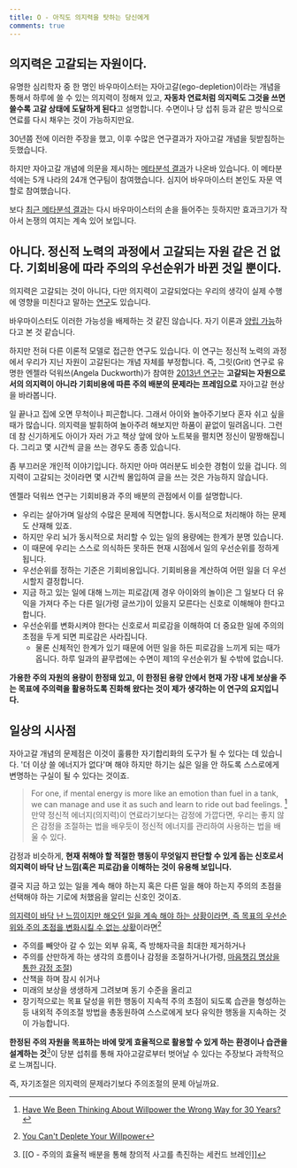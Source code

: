 ```yaml
---
title: O - 아직도 의지력을 탓하는 당신에게
comments: true
---
```


## 의지력은 고갈되는 자원이다.

유명한 심리학자 중 한 명인 바우마이스터는 자아고갈(ego-depletion)이라는 개념을 통해서 하루에 쓸 수 있는 의지력이 정해져 있고, **자동차 연료처럼 의지력도 그것을 쓰면 쓸수록 고갈 상태에 도달하게 된다**고 설명합니다. 수면이나 당 섭취 등과 같은 방식으로 연료를 다시 채우는 것이 가능하지만요.

30년쯤 전에 이러한 주장을 했고, 이후 수많은 연구결과가 자아고갈 개념을 뒷받침하는 듯했습니다.

하지만 자아고갈 개념에 의문을 제시하는 [메타분석 결과](https://pubmed.ncbi.nlm.nih.gov/27474142/)가 나온바 있습니다. 이 메타분석에는 5개 나라의 24개 연구팀이 참여했습니다. 심지어 바우마이스터 본인도 자문 역할로 참여했습니다.

보다 [최근 메타분석 결과](https://journals.sagepub.com/doi/full/10.1177/1948550619887702)는 다시 바우마이스터의 손을 들어주는 듯하지만 효과크기가 작아서 논쟁의 여지는 계속 있어 보입니다.



## 아니다. 정신적 노력의 과정에서 고갈되는 자원 같은 건 없다. 기회비용에 따라 주의의 우선순위가 바뀐 것일 뿐이다.

의지력은 고갈되는 것이 아니다, 다만 의지력이 고갈되었다는 우리의 생각이 실제 수행에 영향을 미친다고 말하는 [연구](https://pubmed.ncbi.nlm.nih.gov/20876879/)도 있습니다.

바우마이스터도 이러한 가능성을 배제하는 것 같진 않습니다. 자기 이론과 [양립 가능](https://www.sciencedirect.com/science/article/abs/pii/S0022103112000509)하다고 본 것 같습니다. 

하지만 전혀 다른 이론적 모델로 접근한 연구도 있습니다. 이 연구는 정신적 노력의 과정에서 우리가 지닌 자원이 고갈된다는 개념 자체를 부정합니다. 즉, 그릿(Grit) 연구로 유명한 엔젤라 덕워쓰(Angela Duckworth)가 참여한 [2013년 연구](https://repository.upenn.edu/cgi/viewcontent.cgi?article=1020&context=psychology_papers)는 **고갈되는 자원으로서의 의지력이 아니라 기회비용에 따른 주의 배분의 문제라는 프레임으로** 자아고갈 현상을 바라봅니다.

일 끝나고 집에 오면 무척이나 피곤합니다. 그래서 아이와 놀아주기보다 혼자 쉬고 싶을 때가 많습니다. 의지력을 발휘하여 놀아주려 해보지만 하품이 끝없이 밀려옵니다. 그런데 참 신기하게도 아이가 자러 가고 책상 앞에 앉아 노트북을 펼치면 정신이 말짱해집니다. 그리고 몇 시간씩 글을 쓰는 경우도 종종 있습니다.

좀 부끄러운 개인적 이야기입니다. 하지만 아마 여러분도 비슷한 경험이 있을 겁니다. 의지력이 고갈되는 것이라면 몇 시간씩 몰입하여 글을 쓰는 것은 가능하지 않습니다.

엔젤라 덕워쓰 연구는 기회비용과 주의 배분의 관점에서 이를 설명합니다.
- 우리는 살아가며 일상의 수많은 문제에 직면합니다. 동시적으로 처리해야 하는 문제도 산재해 있죠.
- 하지만 우리 뇌가 동시적으로 처리할 수 있는 일의 용량에는 한계가 분명 있습니다.
- 이 때문에 우리는 스스로 의식하든 못하든 현재 시점에서 일의 우선순위를 정하게 됩니다.
- 우선순위를 정하는 기준은 기회비용입니다. 기회비용을 계산하여 어떤 일을 더 우선시할지 결정합니다.
- 지금 하고 있는 일에 대해 느끼는 피로감(제 경우 아이와의 놀이)은 그 일보다 더 유익을 가져다 주는 다른 일(가령 글쓰기)이 있을지 모른다는 신호로 이해해야 한다고 합니다. 
- 우선순위를 변화시켜야 한다는 신호로서 피로감을 이해하여 더 중요한 일에 주의의 초점을 두게 되면 피로감은 사라집니다. 
    - 물론 신체적인 한계가 있기 때문에 어떤 일을 하든 피로감을 느끼게 되는 때가 옵니다. 하루 일과의 끝무렵에는 수면이 제1의 우선순위가 될 수밖에 없습니다. 

**가용한 주의 자원의 용량이 한정돼 있고, 이 한정된 용량 안에서 현재 가장 내게 보상을 주는 목표에 주의력을 활용하도록 진화해 왔다는 것이 제가 생각하는 이 연구의 요지입니다.** 



## 일상의 시사점

자아고갈 개념의 문제점은 이것이 훌륭한 자기합리화의 도구가 될 수 있다는 데 있습니다. '더 이상 쓸 에너지가 없다'며 해야 하지만 하기는 싫은 일을 안 하도록 스스로에게 변명하는 구실이 될 수 있다는 것이죠.

>For one, if mental energy is more like an emotion than fuel in a tank, we can manage and use it as such and learn to ride out bad feelings. [^1]<br>만약 정신적 에너지(의지력)이 연료라기보다는 감정에 가깝다면, 우리는 좋지 않은 감정을 조절하는 법을 배우듯이 정신적 에너지를 관리하여 사용하는 법을 배울 수 있다. 

감정과 비슷하게, **현재 취해야 할 적절한 행동이 무엇일지 판단할 수 있게 돕는 신호로서 의지력이 바닥 난 느낌(혹은 피로감)을 이해하는 것이 유용해 보입니다.**

결국 지금 하고 있는 일을 계속 해야 하는지 혹은 다른 일을 해야 하는지 주의의 초점을 선택해야 하는 기로에 처했음을 알리는 신호인 것이죠.

<u>의지력이 바닥 난 느낌이지만 해오던 일을 계속 해야 하는 상황이라면, 즉 목표의 우선순위와 주의 초점을 변화시킬 수 없는 상황</u>이라면[^2] 
- 주의를 빼앗아 갈 수 있는 외부 유혹, 즉 방해자극을 최대한 제거하거나
- 주의를 산만하게 하는 생각의 흐름이나 감정을 조절하거나(가령, [마음챙김 명상을 통한 감정 조절](https://psycnet.apa.org/record/2017-21402-005))
- 산책을 하며 잠시 쉬거나
- 미래의 보상을 생생하게 그려보며 동기 수준을 올리고
- 장기적으로는 목표 달성을 위한 행동이 지속적 주의 초점이 되도록 습관을 형성하는 등 내외적 주의조절 방법을 총동원하여 스스로에게 보다 유익한 행동을 지속하는 것이 가능합니다.

**한정된 주의 자원을 목표하는 바에 맞게 효율적으로 활용할 수 있게 하는 환경이나 습관을 설계하는 것**[^3]이 당분 섭취를 통해 자아고갈로부터 벗어날 수 있다는 주장보다 과학적으로 느껴집니다. 

즉, 자기조절은 의지력의 문제라기보다 주의조절의 문제 아닐까요.

[^1]: [Have We Been Thinking About Willpower the Wrong Way for 30 Years?](https://hbr.org/2016/11/have-we-been-thinking-about-willpower-the-wrong-way-for-30-years)
[^2]: [You Can't Deplete Your Willpower](https://elemental.medium.com/dont-worry-you-can-t-deplete-your-willpower-a6007b79a4f)
[^3]: [[O - 주의의 효율적 배분을 통해 창의적 사고를 촉진하는 세컨드 브레인]]
